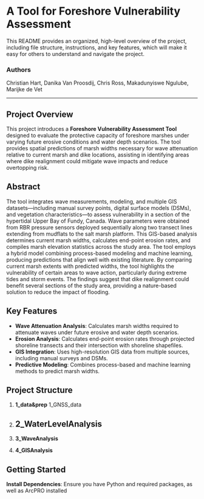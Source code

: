 # A Tool for Foreshore Vulnerability Assessment
This README provides an organized, high-level overview of the project, including file structure, instructions, and key features, which will make it easy for others to understand and navigate the project. 

### Authors
Christian Hart, Danika Van Proosdij, Chris Ross, Makadunyiswe Ngulube, Marijke de Vet

---

## Project Overview
This project introduces a **Foreshore Vulnerability Assessment Tool** designed to evaluate the protective capacity of foreshore marshes under varying future erosive conditions and water depth scenarios. The tool provides spatial predictions of marsh widths necessary for wave attenuation relative to current marsh and dike locations, assisting in identifying areas where dike realignment could mitigate wave impacts and reduce overtopping risk.

## Abstract
The tool integrates wave measurements, modeling, and multiple GIS datasets—including manual survey points, digital surface models (DSMs), and vegetation characteristics—to assess vulnerability in a section of the hypertidal Upper Bay of Fundy, Canada. Wave parameters were obtained from RBR pressure sensors deployed sequentially along two transect lines extending from mudflats to the salt marsh platform. This GIS-based analysis determines current marsh widths, calculates end-point erosion rates, and compiles marsh elevation statistics across the study area. The tool employs a hybrid model combining process-based modeling and machine learning, producing predictions that align well with existing literature. By comparing current marsh extents with predicted widths, the tool highlights the vulnerability of certain areas to wave action, particularly during extreme tides and storm events. The findings suggest that dike realignment could benefit several sections of the study area, providing a nature-based solution to reduce the impact of flooding.

## Key Features
- **Wave Attenuation Analysis**: Calculates marsh widths required to attenuate waves under future erosive and water depth scenarios.
- **Erosion Analysis**: Calculates end-point erosion rates through projected shoreline transects and their intersection with shoreline shapefiles.
- **GIS Integration**: Uses high-resolution GIS data from multiple sources, including manual surveys and DSMs.
- **Predictive Modeling**: Combines process-based and machine learning methods to predict marsh widths.

## Project Structure

1. **1_data&prep**
	1_GNSS_data

2. **2_WaterLevelAnalysis**
	- 

3. **3_WaveAnalysis**

4. **4_GISAnalysis**


## Getting Started
**Install Dependencies**: Ensure you have Python and required packages, as well as ArcPRO installed
